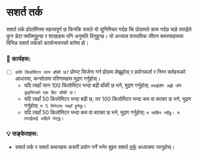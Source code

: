 # सशर्त तर्क

सशर्त तर्क प्रोग्रामिंगमा महत्त्वपूर्ण छ किनकि यसले यो सुनिश्चित गर्दछ कि प्रोग्रामले काम गर्दछ चाहे तपाईले कुन डेटा फ्याँक्नुहुन्छ र शाखाहरू पनि अनुमति दिनुहुन्छ। यो अभ्यास वास्तविक जीवन समस्याहरूमा विभिन्न सशर्त तर्कको कार्यान्वयनको बारेमा हो।

### 📝 कार्यहरू:

- [ ] `कति किलोमिटर जान बाँकी छ?` प्रोम्प्ट सिर्जना गर्न प्रोग्राम लेख्नुहोस् र प्रयोगकर्ता र निम्न सर्तहरूको आधारमा, कन्सोलमा परिणामहरू मुद्रण गर्नुहोस्।
  - यदि त्यहाँ जान 100 किलोमिटर भन्दा बढी बाँकी छ भने, मुद्रण गर्नुहोस्: `तपाईंसँग अझै पनि ड्राइभिंगको एक बिट बाँकी छ`।
  - यदि त्यहाँ 50 किलोमिटर भन्दा बढी छ, तर 100 किलोमिटर भन्दा कम वा बराबर छ भने, मुद्रण गर्नुहोस्: `म 5 मिनेटमा त्यहाँ हुनेछु`।
  - यदि त्यहाँ 50 किलोमिटर भन्दा कम वा बराबर छ भने, मुद्रण गर्नुहोस्: `म पार्किंग गर्दैछु। म तपाईंलाई अहिले भेट्छु।`

### 💡 सङ्केतहरू:

- सशर्त तर्क र सशर्त कथनहरू कसरी प्रयोग गर्ने भनेर बुझ्न सशर्त [तर्क](../conditional/) अध्यायमा जानुहोस्।
